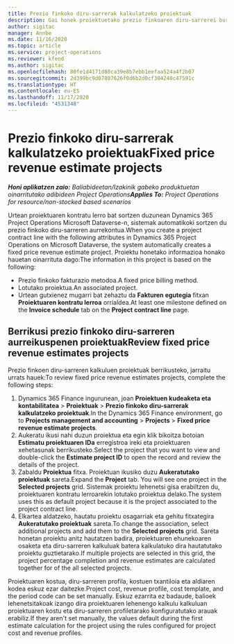 ```yaml
---
title: Prezio finkoko diru-sarrerak kalkulatzeko proiektuak
description: Gai honek proiektuetako prezio finkoaren diru-sarrerei buruzko informazioa ematen du.
author: sigitac
manager: Annbe
ms.date: 11/16/2020
ms.topic: article
ms.service: project-operations
ms.reviewer: kfend
ms.author: sigitac
ms.openlocfilehash: 80fe1d4171d80ca39e8b7ebb1eefaa524a4f2b07
ms.sourcegitcommit: 2d399bc9d07807626f0d6b2d0cf304240c47591c
ms.translationtype: HT
ms.contentlocale: eu-ES
ms.lasthandoff: 11/17/2020
ms.locfileid: "4531348"
---
```

# <a name="fixed-price-revenue-estimate-projects"></a><span data-ttu-id="7e7bc-103">Prezio finkoko diru-sarrerak kalkulatzeko proiektuak</span><span class="sxs-lookup"><span data-stu-id="7e7bc-103">Fixed price revenue estimate projects</span></span> 

<span data-ttu-id="7e7bc-104">_**Honi aplikatzen zaio:** Baliabideetan/Izakinik gabeko produktuetan oinarritutako adibideen Project Operations_</span><span class="sxs-lookup"><span data-stu-id="7e7bc-104">_**Applies To:** Project Operations for resource/non-stocked based scenarios_</span></span>

<span data-ttu-id="7e7bc-105">Urtean proiektuaren kontratu lerro bat sortzen duzunean Dynamics 365 Project Operations Microsoft Dataverse-n, sistemak automatikoki sortzen du prezio finkoko diru-sarreren aurrekontua.</span><span class="sxs-lookup"><span data-stu-id="7e7bc-105">When you create a project contract line with the following attributes in Dynamics 365 Project Operations on Microsoft Dataverse, the system automatically creates a fixed price revenue estimate project.</span></span> <span data-ttu-id="7e7bc-106">Proiektu honetako informazioa honako hauetan oinarrituta dago:</span><span class="sxs-lookup"><span data-stu-id="7e7bc-106">The information in this project is based on the following:</span></span>

  - <span data-ttu-id="7e7bc-107">Prezio finkoko fakturazio metodoa.</span><span class="sxs-lookup"><span data-stu-id="7e7bc-107">A fixed price billing method.</span></span>
  - <span data-ttu-id="7e7bc-108">Lotutako proiektua.</span><span class="sxs-lookup"><span data-stu-id="7e7bc-108">An associated project.</span></span>
  - <span data-ttu-id="7e7bc-109">Urtean gutxienez mugarri bat zehaztu da **Fakturen egutegia** fitxan **Proiektuaren kontratu lerroa** orrialdea.</span><span class="sxs-lookup"><span data-stu-id="7e7bc-109">At least one milestone defined on the **Invoice schedule** tab on the **Project contract line** page.</span></span>

## <a name="review-fixed-price-revenue-estimates-projects"></a><span data-ttu-id="7e7bc-110">Berrikusi prezio finkoko diru-sarreren aurreikuspenen proiektuak</span><span class="sxs-lookup"><span data-stu-id="7e7bc-110">Review fixed price revenue estimates projects</span></span>
<span data-ttu-id="7e7bc-111">Prezio finkoen diru-sarreren kalkuluen proiektuak berrikusteko, jarraitu urrats hauek:</span><span class="sxs-lookup"><span data-stu-id="7e7bc-111">To review fixed price revenue estimates projects, complete the following steps:</span></span>

1. <span data-ttu-id="7e7bc-112">Dynamics 365 Finance ingurunean, joan **Proiektuen kudeaketa eta kontabilitatea** > **Proiektuak** > **Prezio finkoko diru-sarrerak kalkulatzeko proiektuak**.</span><span class="sxs-lookup"><span data-stu-id="7e7bc-112">In the Dynamics 365 Finance environment, go to **Projects management and accounting** > **Projects** > **Fixed price revenue estimate projects**.</span></span>
2. <span data-ttu-id="7e7bc-113">Aukeratu ikusi nahi duzun proiektua eta egin klik bikoitza botoian **Estimatu proiektuaren IDa** erregistroa ireki eta proiektuaren xehetasunak berrikusteko.</span><span class="sxs-lookup"><span data-stu-id="7e7bc-113">Select the project that you want to view and double-click the **Estimate project ID** to open the record and review the details of the project.</span></span>
3. <span data-ttu-id="7e7bc-114">Zabaldu **Proiektua** fitxa. Proiektuan ikusiko duzu **Aukeratutako proiektuak** sareta.</span><span class="sxs-lookup"><span data-stu-id="7e7bc-114">Expand the **Project** tab. You will see one project in the **Selected projects** grid.</span></span> <span data-ttu-id="7e7bc-115">Sistemak proiektu lehenetsi gisa erabiltzen du, proiektuaren kontratu lerroarekin lotutako proiektua delako.</span><span class="sxs-lookup"><span data-stu-id="7e7bc-115">The system uses this as default project because it is the project associated to the project contract line.</span></span> 
4. <span data-ttu-id="7e7bc-116">Elkartea aldatzeko, hautatu proiektu osagarriak eta gehitu fitxategira **Aukeratutako proiektuak** sareta.</span><span class="sxs-lookup"><span data-stu-id="7e7bc-116">To change the association, select additional projects and add them to the **Selected projects** grid.</span></span> <span data-ttu-id="7e7bc-117">Sareta honetan proiektu anitz hautatzen badira, proiektuaren ehunekoaren osaketa eta diru-sarreren kalkuluak batera kalkulatuko dira hautatutako proiektu guztietarako.</span><span class="sxs-lookup"><span data-stu-id="7e7bc-117">If multiple projects are selected in this grid, the project percentage completion and revenue estimates are calculated together for of the all selected projects.</span></span>

  <span data-ttu-id="7e7bc-118">Proiektuaren kostua, diru-sarreren profila, kostuen txantiloia eta aldiaren kodea eskuz ezar daitezke.</span><span class="sxs-lookup"><span data-stu-id="7e7bc-118">Project cost, revenue profile, cost template, and the period code can be set manually.</span></span> <span data-ttu-id="7e7bc-119">Eskuz ezarrita ez badaude, balioek lehenetsitakoak izango dira proiektuaren lehenengo kalkulu kalkuluan proiektuaren kostu eta diru-sarreren profiletarako konfiguratutako arauak erabiliz.</span><span class="sxs-lookup"><span data-stu-id="7e7bc-119">If they aren't set manually, the values default during the first estimate calculation for the project using the rules configured for project cost and revenue profiles.</span></span>

